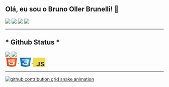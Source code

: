 <h2>Olá, eu sou o Bruno Oller Brunelli! 💫</h2>

<div>
     <a href="https://www.linkedin.com/in/brunoobrunelli/" target="_blank"><img src="https://img.shields.io/badge/LinkedIn-0077B5?style=for-the-badge&logo=linkedin&logoColor=white" target="_blank" /></a>
     <a href="mailto:brunobrunelli4@gmail.com" target="_blank"><img src="https://img.shields.io/badge/Gmail-D14836?style=for-the-badge&logo=gmail&logoColor=white" target="_blank" /></a>
     <a href="https://www.instagram.com/bru_obrkk/" target="_blank"><img src="https://img.shields.io/badge/Instagram-E4405F?style=for-the-badge&logo=instagram&logoColor=white" target="_blank" /></a>
     <a href="https://www.youtube.com/@brtrust" target="_blank"><img src="https://img.shields.io/badge/YouTube_Gaming-FF0000?style=for-the-badge&logo=youtube-gaming&logoColor=white" target="_blank" /></a>
</div>

<hr>

<h2>* Github Status *</h2>
  
<div>
      <a href="https://github.com/BrunoOller">
      <img height="180em" src="https://github-readme-stats.vercel.app/api?username=BrunoOller&show_icons=true&theme=dark&include_all_commits=true&count_private=true"/>
      <img height="180em" src="https://github-readme-stats.vercel.app/api/top-langs/?username=BrunoOller&layout=compact&langs_count=16&theme=dark"/>
</div>

<div>
      <img align="center" alt="Bru-HTML" height="30" width="40" src="https://raw.githubusercontent.com/devicons/devicon/master/icons/html5/html5-original.svg" />
      <img align="center" alt="Bru-CSS" height="30" width="40" src="https://raw.githubusercontent.com/devicons/devicon/master/icons/css3/css3-original.svg" />
      <img align="center" alt="Bru-JS" height="30" width="40" src="https://raw.githubusercontent.com/devicons/devicon/master/icons/javascript/javascript-original.svg" />
</div>

<hr>

<picture align="center">
  <source media="(prefers-color-scheme: dark)" srcset="https://raw.githubusercontent.com/BrunoOller/BrunoOller/output/github-contribution-grid-snake-dark.svg">
  <source media="(prefers-color-scheme: light)" srcset="https://raw.githubusercontent.com/BrunoOller/BrunoOller/output/github-contribution-grid-snake-dark.svg">
  <img align="center" alt="github contribution grid snake animation" src="https://raw.githubusercontent.com/BrunoOller/BrunoOller/output/github-contribution-grid-snake.svg">
</picture>
